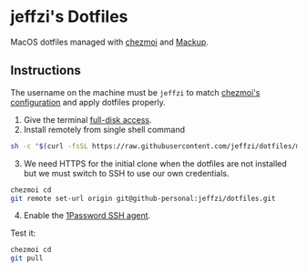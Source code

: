 # jeffzi's Dotfiles

MacOS dotfiles managed with [chezmoi](https://www.chezmoi.io) and
[Mackup](https://github.com/lra/mackup).

## Instructions

The username on the machine must be `jeffzi` to match
[chezmoi's configuration](home/.chezmoi.toml.tmpl) and apply dotfiles properly.

1. Give the terminal [full-disk access]( https://www.alfredapp.com/help/troubleshooting/indexing/terminal-full-disk-access/).
2. Install remotely from single shell command

```sh
sh -c "$(curl -fsSL https://raw.githubusercontent.com/jeffzi/dotfiles/main/install.sh)"
```

3. We need HTTPS for the initial clone when the dotfiles are not installed but we must
   switch to SSH to use our own credentials.

```sh
chezmoi cd
git remote set-url origin git@github-personal:jeffzi/dotfiles.git
```

4. Enable the [1Password SSH agent](https://developer.1password.com/docs/ssh/agent/).

Test it:

```bash
chezmoi cd
git pull
```
